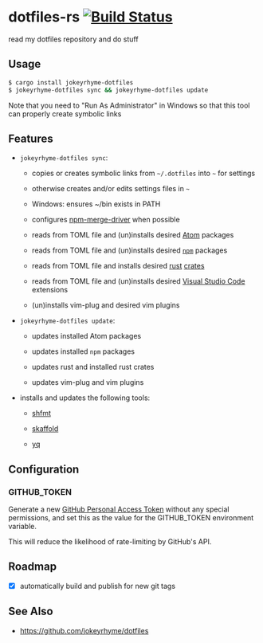 # dotfiles-rs [![Build Status](https://travis-ci.org/jokeyrhyme/dotfiles-rs.svg?branch=master)](https://travis-ci.org/jokeyrhyme/dotfiles-rs)

read my dotfiles repository and do stuff

## Usage

```sh
$ cargo install jokeyrhyme-dotfiles
$ jokeyrhyme-dotfiles sync && jokeyrhyme-dotfiles update
```

Note that you need to "Run As Administrator" in Windows so that this tool can properly create symbolic links

## Features

- `jokeyrhyme-dotfiles sync`:

  - copies or creates symbolic links from `~/.dotfiles` into `~` for settings

  - otherwise creates and/or edits settings files in `~`

  - Windows: ensures ~/bin exists in PATH

  - configures [npm-merge-driver](https://www.npmjs.com/package/npm-merge-driver) when possible

  - reads from TOML file and (un)installs desired [Atom](https://atom.io/) packages

  - reads from TOML file and (un)installs desired [`npm`](https://www.npmjs.com/) packages

  - reads from TOML file and installs desired [rust](https://www.rust-lang.org/) [crates](https://crates.io/)

  - reads from TOML file and (un)installs desired [Visual Studio Code](https://code.visualstudio.com) extensions

  - (un)installs vim-plug and desired vim plugins

- `jokeyrhyme-dotfiles update`:

  - updates installed Atom packages

  - updates installed `npm` packages

  - updates rust and installed rust crates

  - updates vim-plug and vim plugins

- installs and updates the following tools:

  - [shfmt](https://github.com/mvdan/sh)

  - [skaffold](https://github.com/GoogleCloudPlatform/skaffold)

  - [yq](https://github.com/mikefarah/yq)

## Configuration

### GITHUB_TOKEN

Generate a new [GitHub Personal Access Token](https://github.com/settings/tokens) without any special permissions,
and set this as the value for the GITHUB_TOKEN environment variable.

This will reduce the likelihood of rate-limiting by GitHub's API.

## Roadmap

- [x] automatically build and publish for new git tags

## See Also

- https://github.com/jokeyrhyme/dotfiles
